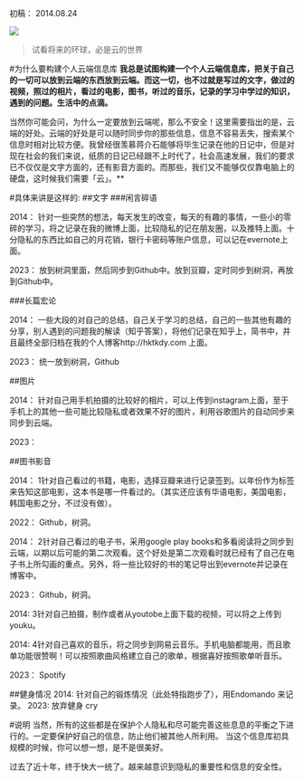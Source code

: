 初稿： 2014.08.24

![](http://hktkdy.qiniudn.com/cloud.jpg)
>试看将来的环球，必是云的世界


#为什么要构建个人云端信息库
**我总是试图构建一个个人云端信息库，把关于自己的一切可以放到云端的东西放到云端。而这一切，也不过就是写过的文字，做过的视频，照过的相片，看过的电影，图书，听过的音乐，记录的学习中学过的知识，遇到的问题。生活中的点滴。**

当然你可能会问，为什么一定要放到云端呢，那么不安全！这里需要指出的是，云端的好处。云端的好处是可以随时同步你的那些信息，信息不容易丢失，搜索某个信息时相对比较方便。我曾经很羡慕蒋介石能够将毕生记录在他的日记中，但是对现在社会的我们来说，纸质的日记已经跟不上时代了，社会高速发展，我们的要求已不仅仅是文字方面的，还有影音方面的。而那些，我们又不能够仅仅靠电脑上的硬盘，这时候我们需要「云」。**

#具体来讲是这样的:
##文字
###闲言碎语


2014： 针对一些突然的想法，每天发生的改变，每天的有趣的事情，一些小的零碎的学习，将之记录在我的微博上面，比较隐私的记在朋友圈，以及推特上面。十分隐私的东西比如自己的月花销，银行卡密码等账户信息，可以记在evernote上面。

2023： 放到树洞里面，然后同步到Github中。放到豆瓣，定时同步到树洞，再放到Github中。


###长篇宏论

2014： 一些大段的对自己的总结，自己关于学习的总结，自己的一些其他有趣的分享，别人遇到的问题我的解读（知乎答案），将他们记录在知乎上，简书中，并且最终全部归档在我的个人博客http://hktkdy.com  上面。


2023： 统一放到树洞，Github

##图片

2014： 针对自己用手机拍摄的比较好的相片，可以上传到instagram上面，至于手机上的其他一些可能比较隐私或者效果不好的图片，利用谷歌图片的自动同步来同步到云端。

2023： 

##图书影音

2014： 1针对自己看过的书籍，电影，选择豆瓣来进行记录签到。以年份作为标签来告知这部电影，这本书是哪一件看过的。（其实还应该有华语电影，美国电影，韩国电影之分，不过没有做）。

2022： Github，树洞。


2014： 2针对自己看过的电子书，采用google play books和多看阅读将之同步到云端，以期以后可能的第二次观看。这个好处是第二次观看时就已经有了自己在电子书上所勾画的重点。另外，将一些比较好的书的笔记导出到evernote并记录在博客中。

2023： Github，树洞。

2014: 3针对自己拍摄，制作或者从youtobe上面下载的视频，可以将之上传到youku。


2014: 4针对自己喜欢的音乐，将之同步到网易云音乐。手机电脑都能用，而且歌单功能很赞啊！可以按照歌曲风格建立自己的歌单，根据喜好按照歌单听音乐。

2023： Spotify

##健身情况
2014: 针对自己的锻炼情况（此处特指跑步了），用Endomando 来记录。
2023: 放弃健身 cry

#说明
当然，所有的这些都是在保护个人隐私和尽可能完善这些息息的平衡之下进行的。一定要保护好自己的信息，防止他们被其他人所利用。 当这个信息库初具规模的时候，你可以想一想，是不是很美好。

过去了近十年，终于快大一统了。越来越意识到隐私的重要性和信息的安全性。


